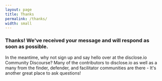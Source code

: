 ```yaml
---
layout: page
title: Thanks
permalink: /thanks/
width: small
---
```


### Thanks! We've received your message and will respond as soon as possible.

In the meantime, why not sign up and say hello over at the disclose.io Community Discourse? Many of the contributors to disclose.io  as well as a many from the finder, defender, and facilitator communities are there - It's another great place to ask questions!
